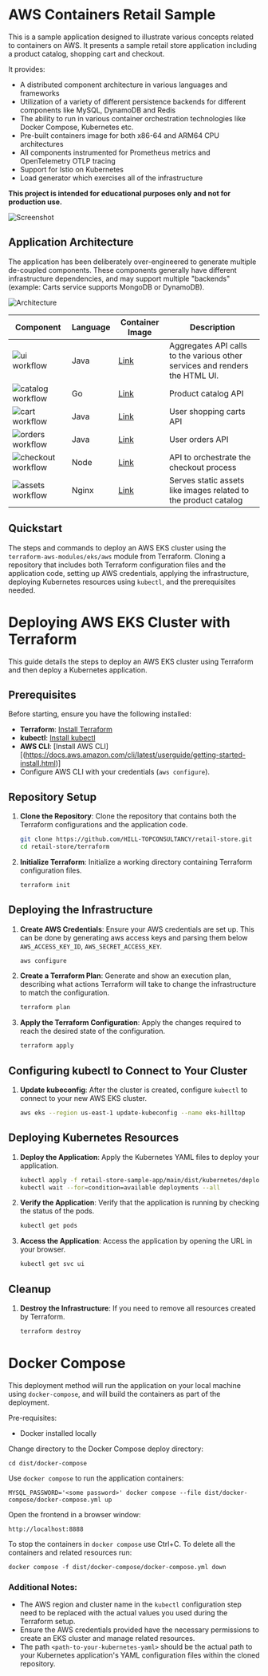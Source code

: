 # AWS Containers Retail Sample

This is a sample application designed to illustrate various concepts related to containers on AWS. It presents a sample retail store application including a product catalog, shopping cart and checkout.

It provides:
- A distributed component architecture in various languages and frameworks
- Utilization of a variety of different persistence backends for different components like MySQL, DynamoDB and Redis
- The ability to run in various container orchestration technologies like Docker Compose, Kubernetes etc.
- Pre-built containers image for both x86-64 and ARM64 CPU architectures
- All components instrumented for Prometheus metrics and OpenTelemetry OTLP tracing
- Support for Istio on Kubernetes
- Load generator which exercises all of the infrastructure

**This project is intended for educational purposes only and not for production use.**

![Screenshot](/retail-store-sample-app/docs/images/screenshot.png)

## Application Architecture

The application has been deliberately over-engineered to generate multiple de-coupled components. These components generally have different infrastructure dependencies, and may support multiple "backends" (example: Carts service supports MongoDB or DynamoDB).

![Architecture](/retail-store-sample-app/docs/images/architecture.png)

| Component | Language | Container Image     | Description                                                                 |
|-----------|----------|---------------------|-----------------------------------------------------------------------------|
| ![ui workflow](https://github.com/aws-containers/retail-store-sample-app/actions/workflows/ci-ui.yml/badge.svg)        | Java     | [Link](https://gallery.ecr.aws/aws-containers/retail-store-sample-ui)       | Aggregates API calls to the various other services and renders the HTML UI. |
| ![catalog workflow](https://github.com/aws-containers/retail-store-sample-app/actions/workflows/ci-catalog.yml/badge.svg)   | Go       | [Link](https://gallery.ecr.aws/aws-containers/retail-store-sample-catalog)  | Product catalog API                                                         |
| ![cart workflow](https://github.com/aws-containers/retail-store-sample-app/actions/workflows/ci-cart.yml/badge.svg)   | Java     | [Link](https://gallery.ecr.aws/aws-containers/retail-store-sample-cart)     | User shopping carts API                                                     |
| ![orders workflow](https://github.com/aws-containers/retail-store-sample-app/actions/workflows/ci-orders.yml/badge.svg)  | Java     | [Link](https://gallery.ecr.aws/aws-containers/retail-store-sample-orders)   | User orders API                                                             |
| ![checkout workflow](https://github.com/aws-containers/retail-store-sample-app/actions/workflows/ci-checkout.yml/badge.svg) | Node     | [Link](https://gallery.ecr.aws/aws-containers/retail-store-sample-checkout) | API to orchestrate the checkout process                                     |
| ![assets workflow](https://github.com/aws-containers/retail-store-sample-app/actions/workflows/ci-assets.yml/badge.svg)  | Nginx    | [Link](https://gallery.ecr.aws/aws-containers/retail-store-sample-assets)   | Serves static assets like images related to the product catalog             |

## Quickstart
The steps and commands to deploy an AWS EKS cluster using the `terraform-aws-modules/eks/aws` module from Terraform.
Cloning a repository that includes both Terraform configuration files and the application code, setting up AWS credentials, applying the infrastructure, deploying Kubernetes resources using `kubectl`, and the prerequisites needed.

# Deploying AWS EKS Cluster with Terraform

This guide details the steps to deploy an AWS EKS cluster using Terraform and then deploy a Kubernetes application.

## Prerequisites

Before starting, ensure you have the following installed:
- **Terraform**: [Install Terraform](https://learn.hashicorp.com/tutorials/terraform/install-cli)
- **kubectl**: [Install kubectl](https://kubernetes.io/docs/tasks/tools/)
- **AWS CLI**: [Install AWS CLI][(https://docs.aws.amazon.com/cli/latest/userguide/getting-started-install.html)]
- Configure AWS CLI with your credentials (`aws configure`).

## Repository Setup

1. **Clone the Repository**:
   Clone the repository that contains both the Terraform configurations and the application code.
   ```bash
   git clone https://github.com/HILL-TOPCONSULTANCY/retail-store.git
   cd retail-store/terraform
   ```

2. **Initialize Terraform**:
   Initialize a working directory containing Terraform configuration files.
   ```bash
   terraform init
   ```

## Deploying the Infrastructure

1. **Create AWS Credentials**:
   Ensure your AWS credentials are set up. This can be done by generating aws access keys and parsing them below `AWS_ACCESS_KEY_ID`, `AWS_SECRET_ACCESS_KEY`.
   ```bash
   aws configure
   ```

2. **Create a Terraform Plan**:
   Generate and show an execution plan, describing what actions Terraform will take to change the infrastructure to match the configuration.
   ```bash
   terraform plan
   ```

3. **Apply the Terraform Configuration**:
   Apply the changes required to reach the desired state of the configuration.
   ```bash
   terraform apply
   ```

## Configuring kubectl to Connect to Your Cluster

1. **Update kubeconfig**:
   After the cluster is created, configure `kubectl` to connect to your new AWS EKS cluster.
   ```bash
   aws eks --region us-east-1 update-kubeconfig --name eks-hilltop
   ```

## Deploying Kubernetes Resources

1. **Deploy the Application**:
   Apply the Kubernetes YAML files to deploy your application.
   ```bash
   kubectl apply -f retail-store-sample-app/main/dist/kubernetes/deploy.yaml
   kubectl wait --for=condition=available deployments --all
   ```
2. **Verify the Application**:
   Verify that the application is running by checking the status of the pods.
   ```bash
   kubectl get pods
   ```
3. **Access the Application**:
   Access the application by opening the URL in your browser.
   ```bash
   kubectl get svc ui
   ```

## Cleanup

1. **Destroy the Infrastructure**:
   If you need to remove all resources created by Terraform.
   ```bash
   terraform destroy
   ```

# Docker Compose

This deployment method will run the application on your local machine using `docker-compose`, and will build the containers as part of the deployment.

Pre-requisites:
- Docker installed locally

Change directory to the Docker Compose deploy directory:

```
cd dist/docker-compose
```

Use `docker compose` to run the application containers:

```
MYSQL_PASSWORD='<some password>' docker compose --file dist/docker-compose/docker-compose.yml up
```

Open the frontend in a browser window:

```
http://localhost:8888
```

To stop the containers in `docker compose` use Ctrl+C. To delete all the containers and related resources run:

```
docker compose -f dist/docker-compose/docker-compose.yml down
```

### Additional Notes:
- The AWS region and cluster name in the `kubectl` configuration step need to be replaced with the actual values you used during the Terraform setup.
- Ensure the AWS credentials provided have the necessary permissions to create an EKS cluster and manage related resources.
- The path `<path-to-your-kubernetes-yaml>` should be the actual path to your Kubernetes application's YAML configuration files within the cloned repository.

